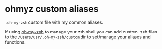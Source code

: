 # ohmyz custom aliases

`.oh-my-zsh` custom file with my common aliases.

If using [oh-my-zsh](https://ohmyz.sh/) to manage your zsh shell you can add custom .zsh files to the `/Users/usr/.oh-my-zsh/custom` dir to set/manage your aliases and functions.
